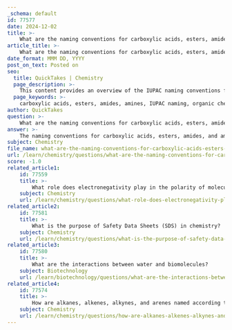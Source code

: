 ```yaml
---
_schema: default
id: 77577
date: 2024-12-02
title: >-
    What are the naming conventions for carboxylic acids, esters, amides, and amines?
article_title: >-
    What are the naming conventions for carboxylic acids, esters, amides, and amines?
date_format: MMM DD, YYYY
post_on_text: Posted on
seo:
  title: QuickTakes | Chemistry
  page_description: >-
    This content provides an overview of the IUPAC naming conventions for carboxylic acids, esters, amides, and amines, detailing their basic naming rules, structure, and examples.
  page_keywords: >-
    carboxylic acids, esters, amides, amines, IUPAC naming, organic chemistry, nomenclature conventions, chemical structure, carbon chain, substituents, methanoic acid, ethanoic acid, methyl pentanoate, ethanamide, chemical compounds
author: QuickTakes
question: >-
    What are the naming conventions for carboxylic acids, esters, amides, and amines?
answer: >-
    The naming conventions for carboxylic acids, esters, amides, and amines follow the guidelines set by the International Union of Pure and Applied Chemistry (IUPAC). Here’s a detailed overview of each:\n\n### Carboxylic Acids\n1. **Basic Naming**: The IUPAC name of a carboxylic acid is derived from the corresponding alkane name by replacing the suffix "-e" with "-oic acid." \n   - Example: Methane (CH₄) becomes methanoic acid (HCOOH), and ethane (C₂H₆) becomes ethanoic acid (CH₃COOH).\n2. **Numbering**: The carboxyl carbon is assigned the number 1, and substituents are numbered accordingly.\n\n### Esters\n1. **Basic Naming**: Esters are named as alkyl derivatives of carboxylic acids. The alkyl group (R') is named first, followed by the name of the carboxylic acid with the suffix changed from "-oic acid" to "-oate."\n   - Example: For the ester CH₃CH₂CH₂CH₂COOCH₃, the name is methyl pentanoate. For (CH₃)₂CHCH₂CH₂COOCH₂CH₃, the name is ethyl 4-methylpentanoate.\n2. **Structure**: Esters contain a carbonyl group (C=O) and an ether-like bond (C-O-R').\n\n### Amides\n1. **Basic Naming**: Amides are named by replacing the "-ic acid" or "-oic acid" ending of the corresponding carboxylic acid with "-amide."\n   - Example: The amide derived from ethanoic acid (acetic acid) is called ethanamide.\n2. **Formation**: Amides are formed when carboxylic acids react with amines or ammonia, resulting in the elimination of a water molecule.\n\n### Amines\n1. **Basic Naming**: Amines are named by identifying the longest carbon chain attached to the nitrogen atom and adding the suffix "-amine."\n   - Example: For a simple amine like CH₃NH₂, the name is methylamine.\n2. **Substituents**: If there are substituents on the nitrogen, they are indicated with prefixes (e.g., N-ethylmethylamine).\n\n### Summary\nThe IUPAC nomenclature system provides a systematic way to name organic compounds, ensuring that each compound has a unique and unambiguous name based on its structure. This is crucial for clear communication in the field of chemistry.
subject: Chemistry
file_name: what-are-the-naming-conventions-for-carboxylic-acids-esters-amides-and-amines.md
url: /learn/chemistry/questions/what-are-the-naming-conventions-for-carboxylic-acids-esters-amides-and-amines
score: -1.0
related_article1:
    id: 77559
    title: >-
        What role does electronegativity play in the polarity of molecules?
    subject: Chemistry
    url: /learn/chemistry/questions/what-role-does-electronegativity-play-in-the-polarity-of-molecules
related_article2:
    id: 77581
    title: >-
        What is the purpose of Safety Data Sheets (SDS) in chemistry?
    subject: Chemistry
    url: /learn/chemistry/questions/what-is-the-purpose-of-safety-data-sheets-sds-in-chemistry
related_article3:
    id: 77580
    title: >-
        What are the interactions between water and biomolecules?
    subject: Biotechnology
    url: /learn/biotechnology/questions/what-are-the-interactions-between-water-and-biomolecules
related_article4:
    id: 77574
    title: >-
        How are alkanes, alkenes, alkynes, and arenes named according to IUPAC rules?
    subject: Chemistry
    url: /learn/chemistry/questions/how-are-alkanes-alkenes-alkynes-and-arenes-named-according-to-iupac-rules
---
```


&nbsp;